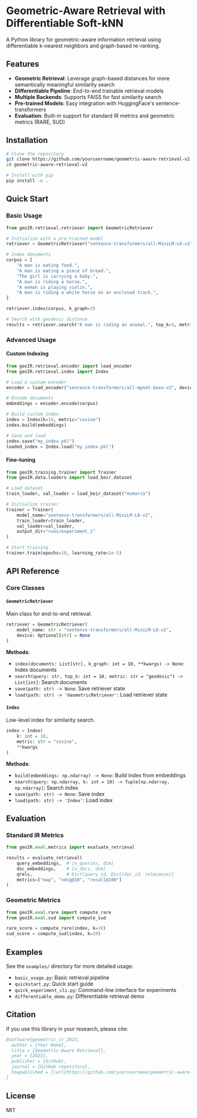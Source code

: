 # Geometric-Aware Retrieval with Differentiable Soft-kNN

A Python library for geometric-aware information retrieval using differentiable k-nearest neighbors and graph-based re-ranking.

## Features

- **Geometric Retrieval**: Leverage graph-based distances for more semantically meaningful similarity search
- **Differentiable Pipeline**: End-to-end trainable retrieval models
- **Multiple Backends**: Supports FAISS for fast similarity search
- **Pre-trained Models**: Easy integration with HuggingFace's sentence-transformers
- **Evaluation**: Built-in support for standard IR metrics and geometric metrics (RARE, SUD)

## Installation

```bash
# Clone the repository
git clone https://github.com/yourusername/geometric-aware-retrieval-v2.git
cd geometric-aware-retrieval-v2

# Install with pip
pip install -e .
```

## Quick Start

### Basic Usage

```python
from geoIR.retrieval.retriever import GeometricRetriever

# Initialize with a pre-trained model
retriever = GeometricRetriever("sentence-transformers/all-MiniLM-L6-v2")

# Index documents
corpus = [
    "A man is eating food.",
    "A man is eating a piece of bread.",
    "The girl is carrying a baby.",
    "A man is riding a horse.",
    "A woman is playing violin.",
    "A man is riding a white horse on an enclosed track.",
]

retriever.index(corpus, k_graph=3)

# Search with geodesic distance
results = retriever.search("A man is riding an animal.", top_k=3, metric="geodesic")
```

### Advanced Usage

#### Custom Indexing

```python
from geoIR.retrieval.encoder import load_encoder
from geoIR.retrieval.index import Index

# Load a custom encoder
encoder = load_encoder("sentence-transformers/all-mpnet-base-v2", device="cuda")

# Encode documents
embeddings = encoder.encode(corpus)

# Build custom index
index = Index(k=10, metric="cosine")
index.build(embeddings)

# Save and load
index.save("my_index.pkl")
loaded_index = Index.load("my_index.pkl")
```

#### Fine-tuning

```python
from geoIR.training.trainer import Trainer
from geoIR.data.loaders import load_beir_dataset

# Load dataset
train_loader, val_loader = load_beir_dataset("msmarco")

# Initialize trainer
trainer = Trainer(
    model_name="sentence-transformers/all-MiniLM-L6-v2",
    train_loader=train_loader,
    val_loader=val_loader,
    output_dir="runs/experiment_1"
)

# Start training
trainer.train(epochs=10, learning_rate=2e-5)
```

## API Reference

### Core Classes

#### `GeometricRetriever`

Main class for end-to-end retrieval.

```python
retriever = GeometricRetriever(
    model_name: str = "sentence-transformers/all-MiniLM-L6-v2",
    device: Optional[str] = None
)
```

**Methods**:
- `index(documents: List[str], k_graph: int = 10, **kwargs) -> None`: Index documents
- `search(query: str, top_k: int = 10, metric: str = "geodesic") -> List[int]`: Search documents
- `save(path: str) -> None`: Save retriever state
- `load(path: str) -> 'GeometricRetriever'`: Load retriever state

#### `Index`

Low-level index for similarity search.

```python
index = Index(
    k: int = 10,
    metric: str = "cosine",
    **kwargs
)
```

**Methods**:
- `build(embeddings: np.ndarray) -> None`: Build index from embeddings
- `search(query: np.ndarray, k: int = 10) -> Tuple[np.ndarray, np.ndarray]`: Search index
- `save(path: str) -> None`: Save index
- `load(path: str) -> 'Index'`: Load index

## Evaluation

### Standard IR Metrics

```python
from geoIR.eval.metrics import evaluate_retrieval

results = evaluate_retrieval(
    query_embeddings,  # [n_queries, dim]
    doc_embeddings,    # [n_docs, dim]
    qrels,             # Dict[query_id, Dict[doc_id, relevance]]
    metrics=["map", "ndcg@10", "recall@100"]
)
```

### Geometric Metrics

```python
from geoIR.eval.rare import compute_rare
from geoIR.eval.sud import compute_sud

rare_score = compute_rare(index, k=10)
sud_score = compute_sud(index, k=10)
```

## Examples

See the `examples/` directory for more detailed usage:

- `basic_usage.py`: Basic retrieval pipeline
- `quickstart.py`: Quick start guide
- `quick_experiment_cli.py`: Command-line interface for experiments
- `differentiable_demo.py`: Differentiable retrieval demo

## Citation

If you use this library in your research, please cite:

```bibtex
@software{geometric_ir_2023,
  author = {Your Name},
  title = {Geometric-Aware Retrieval},
  year = {2023},
  publisher = {GitHub},
  journal = {GitHub repository},
  howpublished = {\url{https://github.com/yourusername/geometric-aware-retrieval-v2}}
}
```

## License

MIT
